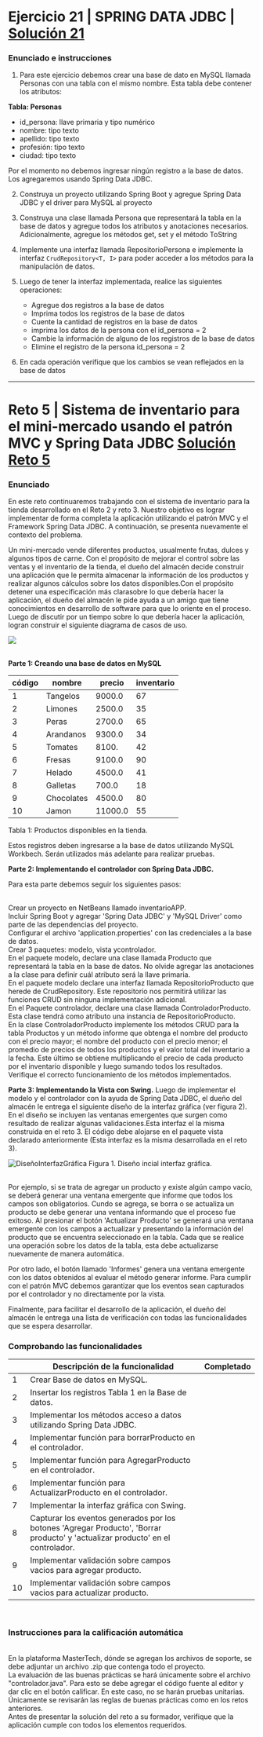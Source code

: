 # Ejercicio 21 | SPRING DATA JDBC | [Solución 21](https://github.com/dsernag/MisionTICUSA2022/tree/main/Ciclo2Java/Semana5/Ejercicio21)
### Enunciado e instrucciones

1. Para este ejercicio debemos crear una base de dato en MySQL llamada Personas con una tabla con el mismo nombre. Esta tabla debe contener los atributos:

**Tabla: Personas**
* id_persona: llave primaria y tipo numérico
* nombre: tipo texto
* apellido: tipo texto
* profesión: tipo texto
* ciudad: tipo texto

Por el momento no debemos ingresar ningún registro a la base de datos. Los agregaremos
usando Spring Data JDBC.

2. Construya un proyecto utilizando Spring Boot y agregue Spring Data JDBC y el driver para MySQL al proyecto

3. Construya una clase llamada Persona que representará la tabla en la base de datos y agregue todos los atributos y anotaciones necesarios. Adicionalmente, agregue los métodos get, set y el método ToString

4. Implemente una interfaz llamada RepositorioPersona e implemente la interfaz
`CrudRepository<T, I>` para poder acceder a los métodos para la manipulación de datos.

5. Luego de tener la interfaz implementada, realice las siguientes operaciones:
    * Agregue dos registros a la base de datos
    * Imprima todos los registros de la base de datos
    * Cuente la cantidad de registros en la base de datos
    * imprima los datos de la persona con el id_persona = 2
    * Cambie la información de alguno de los registros de la base de datos
    * Elimine el registro de la persona id_persona = 2

6. En cada operación verifique que los cambios se vean reflejados en la base de datos
___
# Reto 5 | Sistema de inventario para el mini-mercado usando el patrón MVC y Spring Data JDBC   [Solución Reto 5](https://github.com/dsernag/MisionTICUSA2022/blob/main/Ciclo2Java/Semana5/Reto5)

### Enunciado
En este reto continuaremos trabajando con el sistema de inventario para la tienda desarrollado en el Reto 2 y reto 3. Nuestro objetivo es lograr implementar de forma completa la aplicación utilizando el patrón MVC y el Framework Spring Data JDBC. A continuación, se presenta nuevamente el contexto del problema.

Un mini-mercado vende diferentes productos, usualmente frutas, dulces y algunos tipos de carne. Con el propósito de mejorar el control sobre las ventas y el inventario de la tienda, el dueño del almacén decide construir una aplicación que le permita almacenar la información de los productos y realizar algunos cálculos sobre los datos disponibles.Con el propósito detener una especificación más clarasobre lo que debería hacer la aplicación, el dueño del almacén le pide ayuda a un amigo que tiene conocimientos en desarrollo de software para que lo oriente en el proceso. Luego de discutir por un tiempo sobre lo que debería hacer la aplicación, logran construir el siguiente diagrama de casos de uso.

<img src="https://github.com/dsernag/MisionTICUSA2022/blob/main/images/javareto2.png">
<br> <br> 

**Parte 1: Creando una base de datos en MySQL**

| código | nombre | precio | inventario |
| --- | --- | --- | --- |
| 1 | Tangelos | 9000.0 | 67 |
| 2 | Limones | 2500.0 | 35 |
| 3 | Peras | 2700.0 | 65 |
| 4 | Arandanos | 9300.0 | 34 |
| 5 | Tomates | 8100. | 42 |
| 6 | Fresas | 9100.0 | 90 |
| 7 | Helado | 4500.0 |	41 |
| 8 | Galletas | 700.0 | 18 |
| 9 | Chocolates | 4500.0 | 80 |
| 10 | Jamon | 11000.0 | 55 |
Tabla 1: Productos disponibles en la tienda.
<br>

Estos registros deben ingresarse a la base de datos utilizando MySQL Workbech. Serán utilizados más adelante para realizar pruebas.

**Parte 2: Implementando el controlador con Spring Data JDBC.**

Para esta parte debemos seguir los siguientes pasos:<br>

<br> Crear un proyecto en NetBeans llamado inventarioAPP.
<br> Incluir Spring Boot y agregar 'Spring Data JDBC' y 'MySQL Driver' como parte de las dependencias del proyecto.
<br> Configurar el archivo 'application.properties' con las credenciales a la base de datos.
<br> Crear 3 paquetes: modelo, vista ycontrolador.
<br> En el paquete modelo, declare una clase llamada Producto que representará la tabla en la base de datos. No olvide agregar las anotaciones a la clase para definir cuál atributo será la llave primaria.
<br> En el paquete modelo declare una interfaz llamada RepositorioProducto que herede de CrudRepository. Este repositorio nos permitirá utilizar las funciones CRUD sin ninguna implementación adicional.
<br> En el Paquete controlador, declare una clase llamada ControladorProducto. Esta clase tendrá como atributo una instancia de RepositorioProducto.
<br> En la clase ControladorProducto implemente los métodos CRUD para la tabla Productos y un método informe que obtenga el nombre del producto con el precio mayor; el nombre del producto con el precio menor; el promedio de precios de todos los productos y el valor total del inventario a la fecha. Este último se obtiene multiplicando el precio de cada producto por el inventario disponible y luego sumando todos los resultados.
<br> Verifique el correcto funcionamiento de los métodos implementados.

**Parte 3: Implementando la Vista con Swing.**
Luego de implementar el modelo y el controlador con la ayuda de Spring Data JDBC, el dueño del almacén le entrega el siguiente diseño de la interfaz gráfica (ver figura 2). En el diseño se incluyen las ventanas emergentes que surgen como resultado de realizar algunas validaciones.Esta interfaz el la misma construida en el reto 3. El código debe alojarse en el paquete vista declarado anteriormente (Esta interfaz es la misma desarrollada en el reto 3).

<img src="https://github.com/dsernag/MisionTICUSA2022/blob/main/images/javareto3.png" alt="DiseñoInterfazGráfica">
Figura 1. Diseño incial interfaz gráfica.
<br><br>

Por ejemplo, si se trata de agregar un producto y existe algún campo vacío, se deberá generar una ventana emergente que informe que todos los campos son obligatorios. Cundo se agrega, se borra o se actualiza un producto se debe generar una ventana informando que el proceso fue exitoso. Al presionar el botón 'Actualizar Producto' se generará una ventana emergente con los campos a actualizar y presentando la información del producto que se encuentra seleccionado en la tabla. Cada que se realice una operación sobre los datos de la tabla, esta debe actualizarse nuevamente de manera automática.

Por otro lado, el botón llamado 'Informes' genera una ventana emergente con los datos obtenidos al evaluar el método generar informe. Para cumplir con el patrón MVC debemos garantizar que los eventos sean capturados por el controlador y no directamente por la vista.

Finalmente, para facilitar el desarrollo de la aplicación, el dueño del almacén le entrega una lista de verificación con todas las funcionalidades que se espera desarrollar.

### Comprobando las funcionalidades

| | **Descripción de la funcionalidad** | **Completado** |
| --- | --- | --- |
| 1 | Crear Base de datos en MySQL. | |
| 2 | Insertar los registros Tabla 1 en la Base de datos. | |	
| 3 | Implementar los métodos acceso a datos utilizando Spring Data JDBC. | |	
| 4 | Implementar función para borrarProducto en el controlador. | |	
| 5 | Implementar función para AgregarProducto en el controlador. | |	
| 6 | Implementar función para ActualizarProducto en el controlador. | |	
| 7 | Implementar la interfaz gráfica con Swing. | |
| 8 | Capturar los eventos generados por los botones 'Agregar Producto', 'Borrar producto' y 'actualizar producto' en el controlador. | |	
| 9 | Implementar validación sobre campos vacios para agregar producto. | |
| 10 | Implementar validación sobre campos vacios para actualizar producto.  | |
<br>

### Instrucciones para la calificación automática
<br> En la plataforma MasterTech, dónde se agregan los archivos de soporte, se debe adjuntar un archivo .zip que contenga todo el proyecto.
<br> La evaluación de las buenas prácticas se hará únicamente sobre el archivo "controlador.java". Para esto se debe agregar el código fuente al editor y dar clic en el botón calificar. En este caso, no se harán pruebas unitarias.<br> Únicamente se revisarán las reglas de buenas prácticas como en los retos anteriores.
<br> Antes de presentar la solución del reto a su formador, verifique que la aplicación cumple con todos los elementos requeridos.